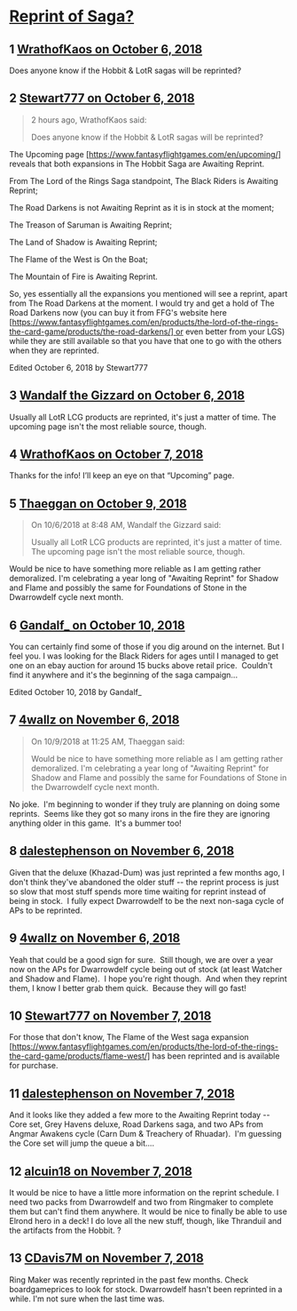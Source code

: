 # [Reprint of Saga?](https://community.fantasyflightgames.com/topic/284065-reprint-of-saga/)

## 1 [WrathofKaos on October 6, 2018](https://community.fantasyflightgames.com/topic/284065-reprint-of-saga/?do=findComment&comment=3494312)

Does anyone know if the Hobbit & LotR sagas will be reprinted?

## 2 [Stewart777 on October 6, 2018](https://community.fantasyflightgames.com/topic/284065-reprint-of-saga/?do=findComment&comment=3494364)

> 2 hours ago, WrathofKaos said:
> 
> Does anyone know if the Hobbit & LotR sagas will be reprinted?

The Upcoming page [https://www.fantasyflightgames.com/en/upcoming/] reveals that both expansions in The Hobbit Saga are Awaiting Reprint.

From The Lord of the Rings Saga standpoint, The Black Riders is Awaiting Reprint;

The Road Darkens is not Awaiting Reprint as it is in stock at the moment;

The Treason of Saruman is Awaiting Reprint;

The Land of Shadow is Awaiting Reprint;

The Flame of the West is On the Boat;

The Mountain of Fire is Awaiting Reprint.

So, yes essentially all the expansions you mentioned will see a reprint, apart from The Road Darkens at the moment. I would try and get a hold of The Road Darkens now (you can buy it from FFG's website here [https://www.fantasyflightgames.com/en/products/the-lord-of-the-rings-the-card-game/products/the-road-darkens/] or even better from your LGS) while they are still available so that you have that one to go with the others when they are reprinted.

Edited October 6, 2018 by Stewart777

## 3 [Wandalf the Gizzard on October 6, 2018](https://community.fantasyflightgames.com/topic/284065-reprint-of-saga/?do=findComment&comment=3494496)

Usually all LotR LCG products are reprinted, it's just a matter of time. The upcoming page isn't the most reliable source, though.

## 4 [WrathofKaos on October 7, 2018](https://community.fantasyflightgames.com/topic/284065-reprint-of-saga/?do=findComment&comment=3494831)

Thanks for the info! I’ll keep an eye on that “Upcoming” page.

## 5 [Thaeggan on October 9, 2018](https://community.fantasyflightgames.com/topic/284065-reprint-of-saga/?do=findComment&comment=3497085)

> On 10/6/2018 at 8:48 AM, Wandalf the Gizzard said:
> 
> Usually all LotR LCG products are reprinted, it's just a matter of time. The upcoming page isn't the most reliable source, though.

Would be nice to have something more reliable as I am getting rather demoralized. I'm celebrating a year long of "Awaiting Reprint" for Shadow and Flame and possibly the same for Foundations of Stone in the Dwarrowdelf cycle next month.

## 6 [Gandalf_ on October 10, 2018](https://community.fantasyflightgames.com/topic/284065-reprint-of-saga/?do=findComment&comment=3498073)

You can certainly find some of those if you dig around on the internet. But I feel you. I was looking for the Black Riders for ages until I managed to get one on an ebay auction for around 15 bucks above retail price.  Couldn't find it anywhere and it's the beginning of the saga campaign...

Edited October 10, 2018 by Gandalf_

## 7 [4wallz on November 6, 2018](https://community.fantasyflightgames.com/topic/284065-reprint-of-saga/?do=findComment&comment=3526271)

> On ‎10‎/‎9‎/‎2018 at 11:25 AM, Thaeggan said:
> 
> Would be nice to have something more reliable as I am getting rather demoralized. I'm celebrating a year long of "Awaiting Reprint" for Shadow and Flame and possibly the same for Foundations of Stone in the Dwarrowdelf cycle next month.

No joke.  I'm beginning to wonder if they truly are planning on doing some reprints.  Seems like they got so many irons in the fire they are ignoring anything older in this game.  It's a bummer too!

## 8 [dalestephenson on November 6, 2018](https://community.fantasyflightgames.com/topic/284065-reprint-of-saga/?do=findComment&comment=3526305)

Given that the deluxe (Khazad-Dum) was just reprinted a few months ago, I don't think they've abandoned the older stuff -- the reprint process is just so slow that most stuff spends more time waiting for reprint instead of being in stock.  I fully expect Dwarrowdelf to be the next non-saga cycle of APs to be reprinted.

## 9 [4wallz on November 6, 2018](https://community.fantasyflightgames.com/topic/284065-reprint-of-saga/?do=findComment&comment=3526332)

Yeah that could be a good sign for sure.  Still though, we are over a year now on the APs for Dwarrowdelf cycle being out of stock (at least Watcher and Shadow and Flame).  I hope you're right though.  And when they reprint them, I know I better grab them quick.  Because they will go fast!

## 10 [Stewart777 on November 7, 2018](https://community.fantasyflightgames.com/topic/284065-reprint-of-saga/?do=findComment&comment=3526783)

For those that don't know, The Flame of the West saga expansion [https://www.fantasyflightgames.com/en/products/the-lord-of-the-rings-the-card-game/products/flame-west/] has been reprinted and is available for purchase.

## 11 [dalestephenson on November 7, 2018](https://community.fantasyflightgames.com/topic/284065-reprint-of-saga/?do=findComment&comment=3526862)

And it looks like they added a few more to the Awaiting Reprint today -- Core set, Grey Havens deluxe, Road Darkens saga, and two APs from Angmar Awakens cycle (Carn Dum & Treachery of Rhuadar).  I'm guessing the Core set will jump the queue a bit....

## 12 [alcuin18 on November 7, 2018](https://community.fantasyflightgames.com/topic/284065-reprint-of-saga/?do=findComment&comment=3526918)

It would be nice to have a little more information on the reprint schedule. I need two packs from Dwarrowdelf and two from Ringmaker to complete them but can't find them anywhere. It would be nice to finally be able to use Elrond hero in a deck! I do love all the new stuff, though, like Thranduil and the artifacts from the Hobbit. ?

## 13 [CDavis7M on November 7, 2018](https://community.fantasyflightgames.com/topic/284065-reprint-of-saga/?do=findComment&comment=3526988)

Ring Maker was recently reprinted in the past few months. Check boardgameprices to look for stock. Dwarrowdelf hasn't been reprinted in a while. I'm not sure when the last time was.

